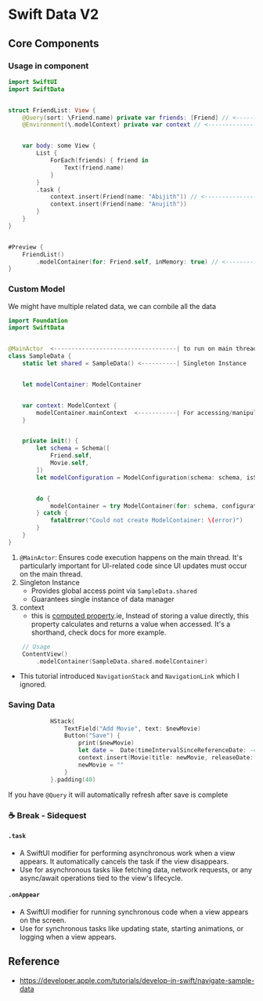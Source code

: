# Swift Data V2

## Core Components

### Usage in component
```swift
import SwiftUI
import SwiftData


struct FriendList: View {
    @Query(sort: \Friend.name) private var friends: [Friend] // <------------------- populate data and sort !wow 
    @Environment(\.modelContext) private var context // <--------------------------- connect to db to manipulate


    var body: some View {
        List {
            ForEach(friends) { friend in
                Text(friend.name)
            }
        }
        .task {
            context.insert(Friend(name: "Abijith")) // <---------------------------- insert data
            context.insert(Friend(name: "Anujith"))
        }
    }
}


#Preview {
    FriendList()
        .modelContainer(for: Friend.self, inMemory: true) // <---------------------- database 
}
```

### Custom Model
We might have multiple related data, we can combile all the data

```swift
import Foundation
import SwiftData


@MainActor  <-----------------------------------| to run on main thread
class SampleData {
    static let shared = SampleData() <----------| Singleton Instance


    let modelContainer: ModelContainer


    var context: ModelContext {
        modelContainer.mainContext  <-----------| For accessing/manipulating content
    }


    private init() {
        let schema = Schema([
            Friend.self,
            Movie.self,
        ])
        let modelConfiguration = ModelConfiguration(schema: schema, isStoredInMemoryOnly: true)


        do {
            modelContainer = try ModelContainer(for: schema, configurations: [modelConfiguration])
        } catch {
            fatalError("Could not create ModelContainer: \(error)")
        }
    }
}
```
1. `@MainActor`: Ensures code execution happens on the main thread. It's particularly important for UI-related code since UI updates must occur on the main thread.
2. Singleton Instance
   - Provides global access point via `SampleData.shared`
   - Guarantees single instance of data manager
3. context
    - this is [computed property](https://docs.swift.org/swift-book/documentation/the-swift-programming-language/properties/#Read-Only-Computed-Properties).ie, Instead of storing a value directly, this property calculates and returns a value when accessed. It's a shorthand, check docs for more example.

```swift
    // Usage
    ContentView()
        .modelContainer(SampleData.shared.modelContainer)
````
- This tutorial introduced `NavigationStack` and `NavigationLink` which I ignored.

### Saving Data
```swift
            HStack{
                TextField("Add Movie", text: $newMovie)
                Button("Save") {
                    print($newMovie)
                    let date =  Date(timeIntervalSinceReferenceDate: -402_000_000);
                    context.insert(Movie(title: newMovie, releaseDate: date)) // <------------------------ //
                    newMovie = ""
                }
            }.padding(40)
```
If you have `@Query` it will automatically refresh after save is complete

### ☕ Break - Sidequest
#### `.task`
- A SwiftUI modifier for performing asynchronous work when a view appears. It automatically cancels the task if the view disappears.
- Use for asynchronous tasks like fetching data, network requests, or any async/await operations tied to the view's lifecycle.

#### `.onAppear`
- A SwiftUI modifier for running synchronous code when a view appears on the screen.
- Use for synchronous tasks like updating state, starting animations, or logging when a view appears.
## Reference
- https://developer.apple.com/tutorials/develop-in-swift/navigate-sample-data
